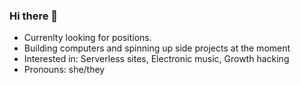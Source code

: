 ### Hi there 👋
- Currenlty looking for positions.
- Building computers and spinning up side projects at the moment
- Interested in: Serverless sites, Electronic music, Growth hacking
- Pronouns: she/they

<!--
**ethiapath/ethiapath** is a ✨ _special_ ✨ repository because its `README.md` (this file) appears on your GitHub profile.

Here are some ideas to get you started:

- 🔭 I’m currently working on ...
- 🌱 I’m currently learning ...
- 👯 I’m looking to collaborate on ...
- 🤔 I’m looking for help with ...
- 💬 Ask me about ...
- 📫 How to reach me: ...
- 😄 Pronouns: ...
- ⚡ Fun fact: ...
-->
